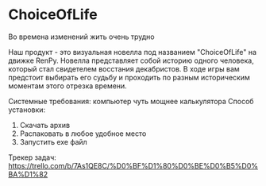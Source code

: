 # ChoiceOfLife
Во времена изменений жить очень трудно

Наш продукт - это визуальная новелла под названием "ChoiceOfLife" на движке RenPy. Новелла представляет собой историю одного человека, который стал свидетелем восстания декабристов. В ходе игры вам предстоит выбирать его судьбу и проходить по разным историческим моментам этого отрезка времени.

Системные требования: компьютер чуть мощнее калькулятора
Способ установки: 
1. Скачать архив
2. Распаковать в любое удобное место
3. Запустить exe файл

Трекер задач: https://trello.com/b/7As1QE8C/%D0%BF%D1%80%D0%BE%D0%B5%D0%BA%D1%82                      
